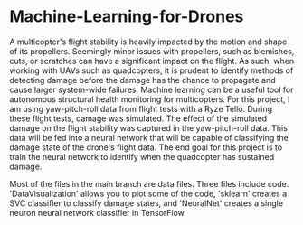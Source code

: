 # Machine-Learning-for-Drones

A multicopter's flight stability is heavily impacted by the motion and shape of its propellers. Seemingly minor issues with propellers, such as blemishes, cuts, or scratches can have a significant impact on the flight. As such, when working with UAVs such as quadcopters, it is prudent to identify methods of detecting damage before the damage has the chance to propagate and cause larger system-wide failures. Machine learning can be a useful tool for autonomous structural health monitoring for multicopters.
For this project, I am using yaw-pitch-roll data from flight tests with a Ryze Tello. During these flight tests, damage was simulated. The effect of the simulated damage on the flight stability was captured in the yaw-pitch-roll data. This data will be fed into a neural network that will be capable of classifying the damage state of the drone's flight data. The end goal for this project is to train the neural network to identify when the quadcopter has sustained damage. 

Most of the files in the main branch are data files. Three files include code. 'DataVisualization' allows you to plot some of the code, 'sklearn' creates a SVC classifier to classify damage states, and 'NeuralNet' creates a single neuron neural network classifier in TensorFlow.  
